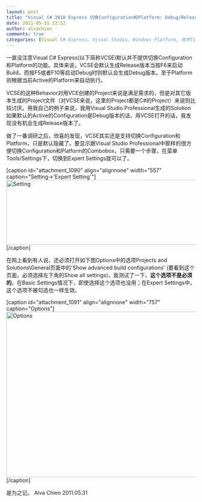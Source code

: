 ```yaml
---
layout: post
title: "Visual C# 2010 Express 切换Configuration和Platform: Debug/Release, Any CPU/X86/X64/Itanium"
date: 2011-05-31 22:52
author: alvachien
comments: true
categories: [Visual C# Express, Visual Studio, Windows Platform, 技术Tips]
---
```

一直没注意Visual C# Express(以下简称VCSE)默认并不提供切换Configuration和Platform的功能。具体来说，VCSE会默认生成Release版本当按F6来启动Build，而按F5或者F10等启动Debug时则默认会生成Debug版本。至于Platform则根据当前Active的Platform来自动执行。

VCSE的这种Behavior对用VCE创建的Project来说是满足需求的，但是对其它版本生成的Project文件（对VCSE来说，这里的Project都是C#的Project）来说则比较讨厌。用我自己的例子来说，我用Visual Studio Professional生成的Solution如果默认的Active的Configuration是Debug版本的话，用VCSE打开的话，我发现没有机会生成Release版本了。

做了一番调研之后，欣喜的发现，VCSE其实还是支持切换Configuration和Platform，只是默认隐藏了。要显示跟Visual Studio Professional中那样的很方便切换Configuration和Platform的Combobox，只需要一个步骤，在菜单Tools/Settings下，切换到Expert Settings就可以了。

[caption id="attachment_1090" align="alignnone" width="557" caption="Setting-&gt;&#39;Expert Setting&#39;"]<a href="http://www.alvachien.com/alvablog/wp-content/uploads/2011/05/VCSE_1.jpg"><img class="size-full wp-image-1090" title="Setting" src="http://www.alvachien.com/alvablog/wp-content/uploads/2011/05/VCSE_1.jpg" alt="Setting" width="557" height="172" /></a>[/caption]

在网上看到有人说，还必须打开如下图Options中的选项Projects and Solutions\General页面中的'Show advanced build configurations' (要看到这个页面，必须选择左下角的Show all settings)，我测试了一下，<strong>这个选项不是必须的</strong>。在Basic Settings情况下，即使选择这个选项也没用；在Expert Settings中，这个选项不被勾选也一样生效。

[caption id="attachment_1091" align="alignnone" width="757" caption="Options"]<a href="http://www.alvachien.com/alvablog/wp-content/uploads/2011/05/VCSE_2.jpg"><img class="size-full wp-image-1091" title="Options" src="http://www.alvachien.com/alvablog/wp-content/uploads/2011/05/VCSE_2.jpg" alt="Options" width="757" height="440" /></a>[/caption]

是为之记。
Alva Chien
2011.05.31
